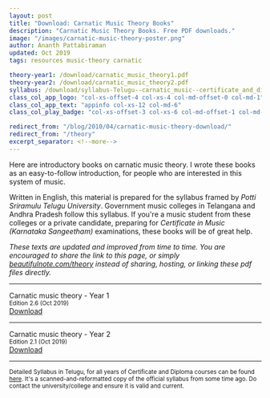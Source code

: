 ```yaml
---
layout: post
title: "Download: Carnatic Music Theory Books"
description: "Carnatic Music Theory Books. Free PDF downloads."
image: "/images/carnatic-music-theory-poster.png"
author: Ananth Pattabiraman
updated: Oct 2019
tags: resources music-theory carnatic

theory-year1: /download/carnatic_music_theory1.pdf
theory-year2: /download/carnatic_music_theory2.pdf  
syllabus: /download/syllabus-Telugu--carnatic_music--certificate_and_diploma--all_years.pdf  
class_col_app_logo: "col-xs-offset-4 col-xs-4 col-md-offset-0 col-md-1"
class_col_app_text: "appinfo col-xs-12 col-md-6"
class_col_play_badge: "col-xs-offset-3 col-xs-6 col-md-offset-1 col-md-3"

redirect_from: "/blog/2010/04/carnatic-music-theory-download/"
redirect_from: "/theory"
excerpt_separator: <!--more-->
---
```


Here are introductory books on carnatic music theory. I wrote these books as an easy-to-follow introduction, for people who are interested in this system of music.

Written in English, this material is prepared for the syllabus framed by *Potti Sriramulu Telugu University*. Government music colleges in Telangana and Andhra Pradesh follow this syllabus. If you're a music student from these colleges or a private candidate, preparing for *Certificate in Music (Karnataka Sangeetham)* examinations, these books will be of great help.
<!--more-->

<em>These texts are updated and improved from time to time. You are encouraged to share the link to this page, or simply <a href="{{ site.url }}/theory">beautifulnote.com/theory</a> instead of sharing, hosting, or linking these pdf files directly.</em>
<hr />
<div class='row'>
  <div class="col-xs-12 col-md-6 text-center theory_text_filename">
  Carnatic music theory - Year 1<br />
  <small>Edition 2.6 (Oct 2019)</small>
  </div>

  <div class="col-xs-12 col-md-6 text-center">
    <a {{ site.new_tab }} class="btn btn-primary" href="{{ site.url }}/{{ page.theory-year1}}">Download</a>
  </div>
</div>

<hr />

<div class='row'>
  <div class="col-md-6 text-center theory_text_filename">
  Carnatic music theory - Year 2<br />
  <small>Edition 2.1 (Oct 2019)</small>
  </div>

  <div class="col-md-6 text-center">
    <a {{ site.new_tab }} class="btn btn-primary" href="{{ site.url }}/{{ page.theory-year2}}">Download</a>
  </div>
</div>
<hr />

<p><small>Detailed Syllabus in Telugu, for all years of Certificate and Diploma courses can be found <a {{ site.new_tab }} href='{{ page.syllabus | absolute_url }}'>here</a>. It's a scanned-and-reformatted copy of the official syllabus from some time ago. Do contact the university/college and ensure it is valid and current.</small></p>
